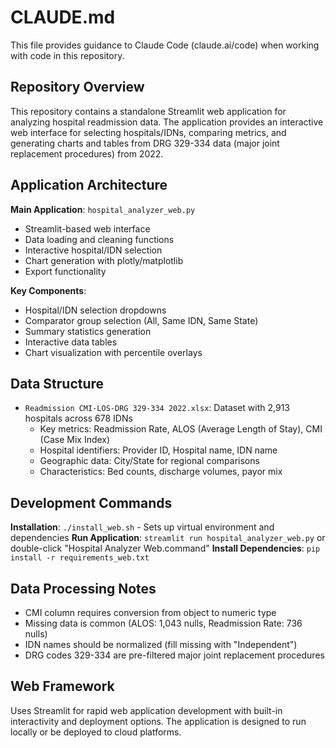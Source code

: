 # CLAUDE.md

This file provides guidance to Claude Code (claude.ai/code) when working with code in this repository.

## Repository Overview

This repository contains a standalone Streamlit web application for analyzing hospital readmission data. The application provides an interactive web interface for selecting hospitals/IDNs, comparing metrics, and generating charts and tables from DRG 329-334 data (major joint replacement procedures) from 2022.

## Application Architecture

**Main Application**: `hospital_analyzer_web.py`
- Streamlit-based web interface
- Data loading and cleaning functions
- Interactive hospital/IDN selection
- Chart generation with plotly/matplotlib
- Export functionality

**Key Components**:
- Hospital/IDN selection dropdowns
- Comparator group selection (All, Same IDN, Same State)
- Summary statistics generation
- Interactive data tables
- Chart visualization with percentile overlays

## Data Structure

- `Readmission CMI-LOS-DRG 329-334 2022.xlsx`: Dataset with 2,913 hospitals across 678 IDNs
  - Key metrics: Readmission Rate, ALOS (Average Length of Stay), CMI (Case Mix Index)
  - Hospital identifiers: Provider ID, Hospital name, IDN name
  - Geographic data: City/State for regional comparisons
  - Characteristics: Bed counts, discharge volumes, payor mix

## Development Commands

**Installation**: `./install_web.sh` - Sets up virtual environment and dependencies
**Run Application**: `streamlit run hospital_analyzer_web.py` or double-click "Hospital Analyzer Web.command"
**Install Dependencies**: `pip install -r requirements_web.txt`

## Data Processing Notes

- CMI column requires conversion from object to numeric type
- Missing data is common (ALOS: 1,043 nulls, Readmission Rate: 736 nulls)
- IDN names should be normalized (fill missing with "Independent")
- DRG codes 329-334 are pre-filtered major joint replacement procedures

## Web Framework

Uses Streamlit for rapid web application development with built-in interactivity and deployment options. The application is designed to run locally or be deployed to cloud platforms.